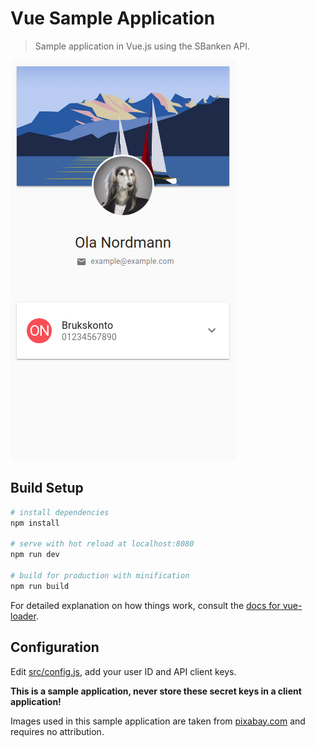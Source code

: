 # Vue Sample Application

> Sample application in Vue.js using the SBanken API.

![Example Screenshot](src/assets/img/screenshot.png?raw=true "Example")

## Build Setup

``` bash
# install dependencies
npm install

# serve with hot reload at localhost:8080
npm run dev

# build for production with minification
npm run build
```

For detailed explanation on how things work, consult the [docs for vue-loader](http://vuejs.github.io/vue-loader).

## Configuration

Edit [src/config.js](./src/config.js), add your user ID and API client keys.

**This is a sample application, never store these secret keys in a client application!**

Images used in this sample application are taken from [pixabay.com](https://pixabay.com/) and requires no attribution.
